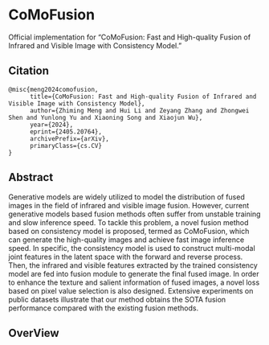 # CoMoFusion
Official implementation for “CoMoFusion: Fast and High-quality Fusion of Infrared and Visible Image with Consistency Model.”

## Citation
```
@misc{meng2024comofusion,
      title={CoMoFusion: Fast and High-quality Fusion of Infrared and Visible Image with Consistency Model}, 
      author={Zhiming Meng and Hui Li and Zeyang Zhang and Zhongwei Shen and Yunlong Yu and Xiaoning Song and Xiaojun Wu},
      year={2024},
      eprint={2405.20764},
      archivePrefix={arXiv},
      primaryClass={cs.CV}
}
```

## Abstract
Generative models are widely utilized to model the distribution of fused images in the field of infrared and visible image fusion. However, current generative models based fusion methods often suffer from unstable training and slow inference speed. To tackle this problem, a novel fusion method based on consistency model is proposed, termed as CoMoFusion, which can generate the high-quality images and achieve fast image inference speed. In specific, the consistency model is used to construct multi-modal joint features in the latent space with the forward and reverse process. Then, the infrared and visible features extracted by the trained consistency model are fed into fusion module to generate the final fused image. In order to enhance the texture and salient information of fused images, a novel loss based on pixel value selection is also designed. Extensive experiments on public datasets illustrate that our method obtains the SOTA fusion performance compared with the existing fusion methods.

## OverView


